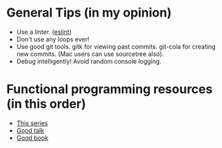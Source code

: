 # General Tips (in my opinion)
- Use a linter. ([eslint](http://eslint.org/))
- Don't use any loops ever!
- Use good git tools. gitk for viewing past commits. git-cola for creating new commits. (Mac users can use sourcetree also).
- Debug intelligently! Avoid random console logging.

# Functional programming resources (in this order)
- [This series](https://www.youtube.com/playlist?list=PL0zVEGEvSaeEd9hlmCXrk5yUyqUag-n84)
- [Good talk](https://www.youtube.com/watch?v=m3svKOdZijA)
- [Good book](https://github.com/MostlyAdequate/mostly-adequate-guide)
